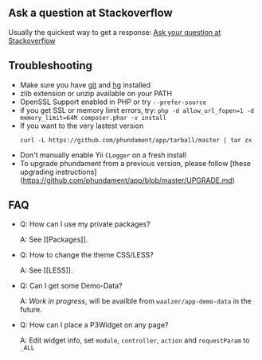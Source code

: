 Ask a question at Stackoverflow
-------------------------------

Usually the quickest way to get a response: [Ask your question at Stackoverflow](http://stackoverflow.com/questions/ask?tags=Phundament)

Troubleshooting
---------------

 * Make sure you have [git](http://git-scm.com/) and [hg](http://mercurial.selenic.com/) installed
 * zlib extension or unzip available on your PATH
 * OpenSSL Support enabled in PHP or try ```--prefer-source```
 * if you get SSL or memory limit errors, try: ```php -d allow_url_fopen=1 -d memory_limit=64M composer.phar -v install```
 * If you want to the very lastest version
   ```
   curl -L https://github.com/phundament/app/tarball/master | tar zx
   ```
 * Don't manually enable Yii `CLogger` on a fresh install
 * To upgrade phundament from a previous version, please follow [these upgrading instructions] (https://github.com/phundament/app/blob/master/UPGRADE.md) 


FAQ
---


 * Q: How can I use my private packages?

   A: See [[Packages]].
   
 * Q: How to change the theme CSS/LESS?
   
   A: See [[LESS]].
  
 * Q: Can I get some Demo-Data?
 
   A: *Work in progress*, will be availble from `waalzer/app-demo-data` in the future.
 
 * Q: How can I place a P3Widget on any page?
 
   A: Edit widget info, set `module`, `controller`, `action` and `requestParam` to `_ALL`